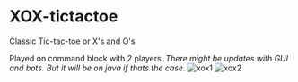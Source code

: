 # XOX-tictactoe
Classic Tic-tac-toe or X's and O's

Played on command block with 2 players.
*There might be updates with GUI and bots. But it will be on java if thats the case.*
![xox1](https://github.com/YagizBasaran/XOX-tictactoe-/assets/91428580/ec30efd1-e69e-402b-b52b-b5b607eb6d88)
![xox2](https://github.com/YagizBasaran/XOX-tictactoe-/assets/91428580/247c3191-3033-4d16-b802-bf90a6edc377)
